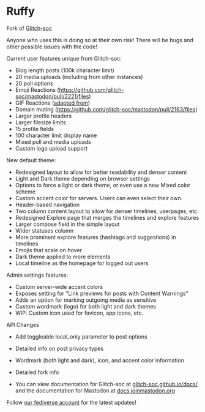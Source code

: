 # Ruffy

Fork of [Glitch-soc](https://glitch-soc.github.io/docs/)

Anyone who uses this is doing so at their own risk! There will be bugs and other possible issues with the code!

Current user features unique from Glitch-soc:

- Blog length posts (100k character limit)
- 20 media uploads (including from other instances)
- 20 poll options
- Emoji Reactions (https://github.com/glitch-soc/mastodon/pull/2221/files)
- GIF Reactions ([adapted from](https://github.com/koyuspace/mastodon))
- Domain muting (https://github.com/glitch-soc/mastodon/pull/2163/files)
- Larger profile headers
- Larger filesize limits
- 15 profile fields
- 100 character limit display name
- Mixed poll and media uploads
- Custom logo upload support

New default theme:

- Redesigned layout to allow for better readability and denser content
- Light and Dark theme depending on browser settings
- Options to force a light or dark theme, or even use a new Mixed color scheme
- Custom accent color for servers. Users can even select their own.
- Header-based navigation
- Two column content layout to allow for denser timelines, userpages, etc.
- Redesigned Explore page that merges the timelines and explore features
- Larger compose field in the simple layout
- Wider statuses column
- More prominent explore features (hashtags and suggestions) in timelines
- Emojis that scale on hover
- Dark theme applied to more elements
- Local timeline as the homepage for logged out users

Admin settings features:

- Custom server-wide accent colors
- Exposes setting for "Link previews for posts with Content Warnings"
- Adds an option for marking outgoing media as sensitive
- Custom wordmark (logo) for both light and dark themes
- WIP: Custom icon used for favicon, app icons, etc.

API Changes

- Add toggleable local_only parameter to post options
- Detailed info on post privacy types
- Wordmark (both light and dark), icon, and accent color information
- Detailed fork info

- You can view documentation for Glitch-soc at [glitch-soc.github.io/docs/](https://glitch-soc.github.io/docs/) and the documentation for Mastodon at [docs.joinmastodon.org](https://docs.joinmastodon.org/)

Follow [our fediverse account](https://aethy.com/@Ruffy) for the latest updates!
